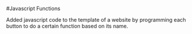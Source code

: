 #Javascript Functions

Added javascript code to the template of a website by programming each button to do a certain function based on its name.
